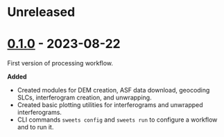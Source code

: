 # Unreleased

# [0.1.0](https://github.com/isce-framework/sweets/commits/v0.1.0) - 2023-08-22


First version of processing workflow.

**Added**
- Created modules for DEM creation, ASF data download, geocoding SLCs, interferogram creation, and unwrapping.
- Created basic plotting utilities for interferograms and unwrapped interferograms.
- CLI commands `sweets config` and `sweets run` to configure a workflow and to run it.
